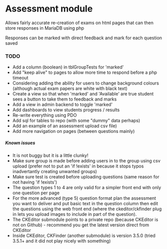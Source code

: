 # Assessment module

Allows fairly accurate re-creation of exams on html pages that can 
then store responses in MariaDB using php

Responses can be marked with direct feedback and mark for each 
question saved

### TODO

- Add a column (boolean) in tblGroupTests for 'marked'
- Add "keep alive" to pages to allow more time to respond before a php timeout
- Considering adding the ability for users to change background colours (although actual exam papers are white with black text)
- Create a view so that when 'marked' and 'Available' are true student 
sees a button to take them to feedback and marks
- Add a view in admin backend to toggle 'marked'
- Add dashboards to view students progress / results
- Re-write everything using PDO
- Add sql for tables to repo (with some "dummy" data perhaps)
- Add an example of an assessment upload csv file)
- Add more navigation on pages (between questions mainly)

##### Known issues

- It is not buggy but it is a little clunky!
- Make sure group is made before adding users in to the group using csv upload (prefer not to put an 'if !exists' in because it stops typos inadvertantly creating unwanted groups)
- Make sure test is created before uploading questions (same reason for not having 'if !exists')
- The question types 1 to 4 are only valid for a simpler front end with only one question per page
- For the more advanced (type 5) question format plan the assessment you want to deliver and put basic text in the question column then edit the questions using the web front end (where the ckeditor/ckfinder plug in lets you upload images to include in part of the question).
- The CKEditor submodule points to a private repo (because CKEditor is not on Github) - recommend you get the latest version direct from CKEditor
- Inside CKEditor, CKFinder (another submodule) is version 3.5.0 (tried 3.5.1+ and it did not play nicely with something)
